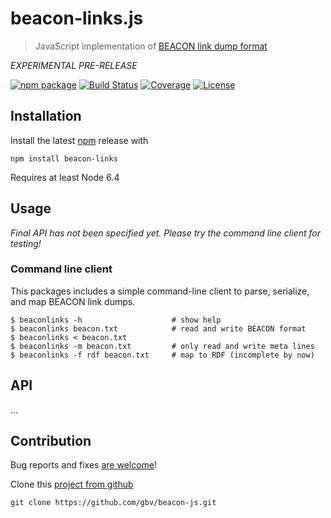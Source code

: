 # beacon-links.js

> JavaScript implementation of [BEACON link dump format](https://gbv.github.io/beaconspec/)

*EXPERIMENTAL PRE-RELEASE*

[![npm package](https://img.shields.io/npm/v/beacon-links.svg)](https://www.npmjs.com/package/beaconlinks)
[![Build Status](https://travis-ci.org/gbv/beacon-js.svg)](https://travis-ci.org/gbv/beacon-js)
[![Coverage](https://img.shields.io/coveralls/gbv/beacon-js/master.svg)](https://coveralls.io/r/gbv/beacon-js)
[![License](https://img.shields.io/npm/l/beacon-links.svg)](https://opensource.org/licenses/MIT)

## Installation

Install the latest [npm](https://npmjs.org/) release with

    npm install beacon-links

Requires at least Node 6.4

## Usage

*Final API has not been specified yet. Please try the command line client for testing!*

<!--

### Parsing

~~~javascript
const beacon = require('beacon-links')

...
~~~

### Serializing

~~~javascript
const beacon = require('beacon-links')

...
~~~
-->

### Command line client

This packages includes a simple command-line client to parse, serialize, and map BEACON link dumps.

~~~shell
$ beaconlinks -h                    # show help
$ beaconlinks beacon.txt            # read and write BEACON format
$ beaconlinks < beacon.txt
$ beaconlinks -m beacon.txt         # only read and write meta lines
$ beaconlinks -f rdf beacon.txt     # map to RDF (incomplete by now)
~~~

## API

...

## Contribution

Bug reports and fixes [are welcome](https://github.com/gbv/beacon-js/issues)! 

Clone this [project from github](https://github.com/gbv/beacon-js)

    git clone https://github.com/gbv/beacon-js.git

